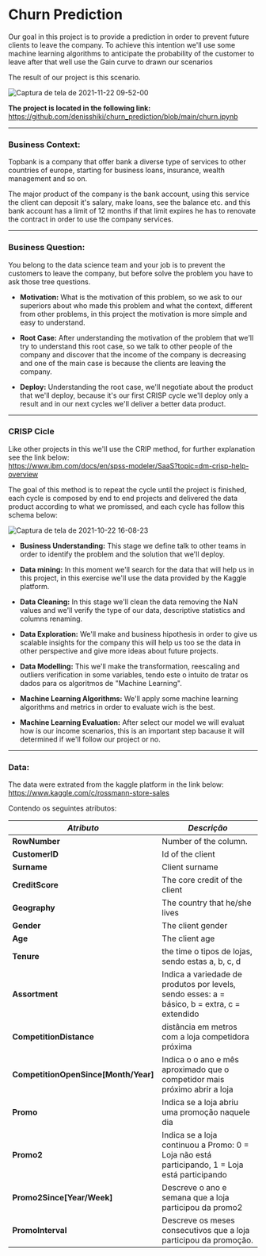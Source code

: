  # Churn Prediction

Our goal in this project is to provide a prediction in order to prevent future clients to leave the company. 
To achieve this intention we'll use some machine learning algorithms to anticipate the probability of the customer to leave after that well use the Gain curve
to drawn our scenarios 

The result of our project is this scenario.

![Captura de tela de 2021-11-22 09-52-00](https://user-images.githubusercontent.com/46419374/142865055-0fd66d46-168e-4c9c-be3b-5b883ea8c541.png)

**The project is located in the following link:** https://github.com/denisshiki/churn_prediction/blob/main/churn.ipynb
___
### Business Context:

Topbank is a company that offer bank a diverse type of services to other countries of europe, starting for business loans, insurance, wealth management and so on.

The major product of the company is the bank account, using this service the client can deposit it's salary, make loans, see the balance etc. and this bank account has a limit of 12 months if that limit expires he has to renovate the contract in order to use the company services.

___
### Business Question:

You belong to the data science team and your job is to prevent the customers to leave the company, but before solve the problem you have to ask those tree questions.

- __Motivation:__ What is the motivation of this problem, so we ask to our superiors about who made this problem and what the context, different from other problems, in this project the motivation is more simple and easy to understand. 

- __Root Case:__ After understanding the motivation of the problem that we'll try to understand this root case, so we talk to other people of the company and discover that the income of the company is decreasing and one of the main case is because the clients are leaving the company.
 
- __Deploy:__ Understanding the root case, we'll negotiate about the product that we'll deploy, because it's our first CRISP cycle we'll deploy only a result and in our next cycles we'll deliver a better data product.

___
### CRISP Cicle

Like other projects in this we'll use the CRIP method, for further explanation see the link below: <br>
https://www.ibm.com/docs/en/spss-modeler/SaaS?topic=dm-crisp-help-overview

The goal of this method is to repeat the cycle until the project is finished, each cycle is composed by end to end projects and delivered the data product according to what we promissed, and each cycle has follow this schema below:

![Captura de tela de 2021-10-22 16-08-23](https://user-images.githubusercontent.com/46419374/138510162-7bf05413-c5ad-495f-94bd-aebbfb8fc897.png)

- **Business Understanding:** This stage we define talk to other teams in order to identify the problem and the solution that we'll deploy.
 
- **Data mining:** In this moment we'll search for the data that will help us in this project, in this exercise we'll use the data provided by the Kaggle platform.
 
- **Data Cleaning:** In this stage we'll clean the data removing the NaN values and we'll verify the type of our data, descriptive statistics and columns renaming.

- **Data Exploration:** We'll make and business hipothesis in order to give us scalable insights for the company this will help us too se the data in other perspective and give more ideas about future projects.

- **Data Modelling:** This we'll make the transformation, reescaling and outliers verification in some variables, tendo este o intuito de tratar os dados para os algoritmos de "Machine Learning". 

- **Machine Learning Algorithms:** We'll apply some machine learning algorithms and metrics in order to evaluate wich is the best.

- **Machine Learning Evaluation:** After select our model we will evaluat how is our income scenarios, this is an important step bacause it will determined if we'll follow our project or no.
 
___
### Data:

The data were extrated from the kaggle platform in the link below: 
https://www.kaggle.com/c/rossmann-store-sales

Contendo os seguintes atributos:

|***Atributo*** | ***Descrição*** |
| -------- | --------- |
|**RowNumber**| Number of the column.|
|**CustomerID**| Id of the client |
|**Surname**| Client surname |
|**CreditScore**|The core credit of the client |
|**Geography**| The country that he/she lives |
|**Gender**| The client gender |
|**Age**| The client age |
|**Tenure**| the time o tipos de lojas, sendo estas a, b, c, d |
|**Assortment**| Indica a variedade de produtos por levels, sendo esses: a = básico, b = extra, c = extendido |
|**CompetitionDistance**|distância em metros com a loja competidora próxima |
|**CompetitionOpenSince[Month/Year]**| Indica o o ano e mês aproximado que o competidor mais próximo abrir a loja |
|**Promo**| Indica se a loja abriu uma promoção naquele dia | 
|**Promo2**| Indica se a loja continuou a Promo: 0 = Loja não está participando, 1 = Loja está participando |
|**Promo2Since[Year/Week]**| Descreve o ano e semana que a loja participou da promo2 |
|**PromoInterval**| Descreve os meses consecutivos que a loja participou da promoção.| 

